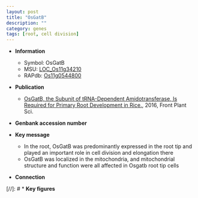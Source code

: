 ```yaml
---
layout: post
title: "OsGatB"
description: ""
category: genes
tags: [root, cell division]
---
```


* **Information**  
    + Symbol: OsGatB  
    + MSU: [LOC_Os11g34210](http://rice.plantbiology.msu.edu/cgi-bin/ORF_infopage.cgi?orf=LOC_Os11g34210)  
    + RAPdb: [Os11g0544800](http://rapdb.dna.affrc.go.jp/viewer/gbrowse_details/irgsp1?name=Os11g0544800)  

* **Publication**  
    + [OsGatB, the Subunit of tRNA-Dependent Amidotransferase, Is Required for Primary Root Development in Rice.](http://www.ncbi.nlm.nih.gov/pubmed?term=OsGatB,+the+Subunit+of+tRNA-Dependent+Amidotransferase,+Is+Required+for+Primary+Root+Development+in+Rice.%5BTitle%5D), 2016, Front Plant Sci.

* **Genbank accession number**  

* **Key message**  
    + In the root, OsGatB was predominantly expressed in the root tip and played an important role in cell division and elongation there
    + OsGatB was localized in the mitochondria, and mitochondrial structure and function were all affected in Osgatb root tip cells

* **Connection**  

[//]: # * **Key figures**  


